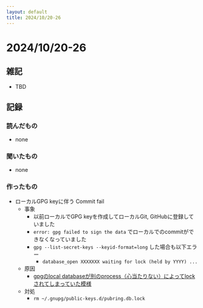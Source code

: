 ```yaml
---
layout: default
title: 2024/10/20-26
---
```


# 2024/10/20-26

## 雑記

* TBD

## 記録

### 読んだもの

* none

### 聞いたもの

* none

### 作ったもの

* ローカルGPG keyに伴う Commit fail
  * 事象
    * 以前ローカルでGPG keyを作成してローカルGit, GitHubに登録していました
    * `error: gpg failed to sign the data` でローカルでのcommitができなくなっていました
    * `gpg --list-secret-keys --keyid-format=long` した場合も以下エラー
      * `database_open XXXXXXX waiting for lock (held by YYYY) ...`
  * 原因
    * [gpgのlocal databaseが別のprocess（心当たりない）によってlockされてしまっていた模様](https://www.reddit.com/r/debian/comments/cdgrik/gpg_e_hangs_checking_the_trustdb_removing_stale/)
  * 対処
    * `rm ~/.gnupg/public-keys.d/pubring.db.lock`
